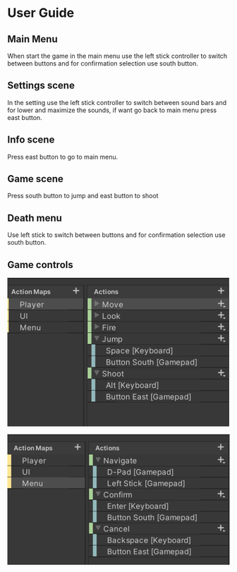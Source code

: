 # User Guide

## Main Menu
When start the game in the main menu use the left stick controller to switch between buttons and for confirmation selection use south button.

## Settings scene
In the setting use the left stick controller to switch between sound bars and for lower and maximize the sounds, if want go back to main menu press east button.

## Info scene
Press east button to go to main menu.

## Game scene
Press south button to jump and east button to shoot

## Death menu
Use left stick to switch between buttons and for confirmation selection use south button.

## Game controls

![Player inputs](Photos/PlayerButtons.png)

![UI inputs](Photos/UIButtons.png)

